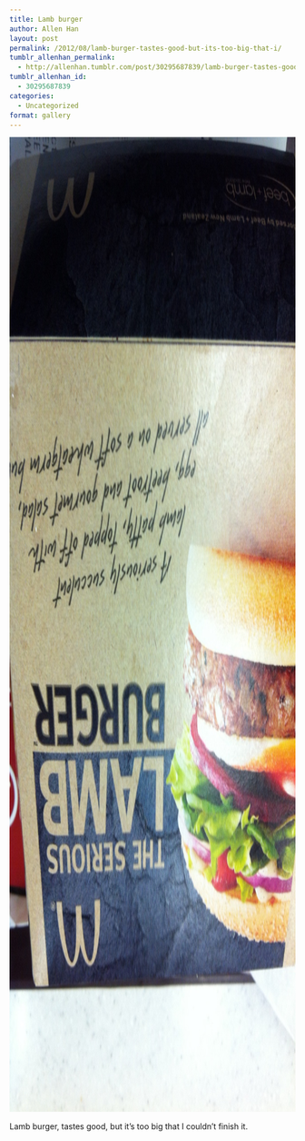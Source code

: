 ```yaml
---
title: Lamb burger
author: Allen Han
layout: post
permalink: /2012/08/lamb-burger-tastes-good-but-its-too-big-that-i/
tumblr_allenhan_permalink:
  - http://allenhan.tumblr.com/post/30295687839/lamb-burger-tastes-good-but-its-too-big-that-i
tumblr_allenhan_id:
  - 30295687839
categories:
  - Uncategorized
format: gallery
---
```

[<img class="alignnone size-full wp-image-428" alt="tumblr_m9ebk5Xkc81qzkacto1_" src="/images/uploads/2013/03/tumblr_m9ebk5Xkc81qzkacto1_.jpg" width="1280" height="1714" />][1]

Lamb burger, tastes good, but it’s too big that I couldn’t finish it.

 [1]: /images/uploads/2013/03/tumblr_m9ebk5Xkc81qzkacto1_.jpg
